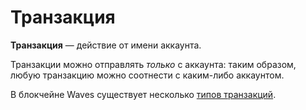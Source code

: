 # Транзакция

**Транзакция** — действие от имени аккаунта.

Транзакции можно отправлять _только_ с аккаунта: таким образом, любую транзакцию можно соотнести с каким-либо аккаунтом.

В блокчейне Waves существует несколько [типов транзакций](/blockchain/transaction-type.md).